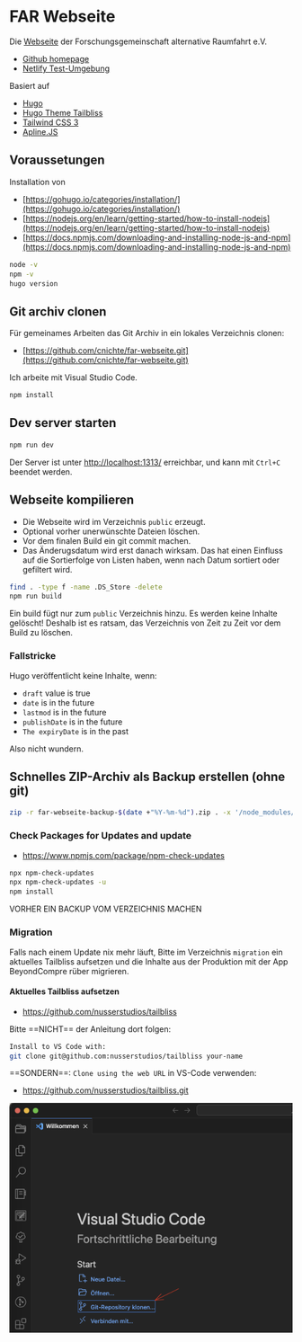 # FAR Webseite

Die [Webseite](https://alternative-raumfahrt.de) der Forschungsgemeinschaft alternative Raumfahrt e.V.

* [Github homepage](https://github.com/cnichte/far-webseite)
* [Netlify Test-Umgebung](https://alternative-raumfahrt.netlify.app/)

Basiert auf

* [Hugo](https://gohugo.io)
* [Hugo Theme Tailbliss](https://github.com/nusserstudios/tailbliss)
* [Tailwind CSS 3](https://tailwindcss.com/)
* [Apline.JS](https://alpinejs.dev/)

## Voraussetungen

Installation von

* [https://gohugo.io/categories/installation/](https://gohugo.io/categories/installation/)
* [https://nodejs.org/en/learn/getting-started/how-to-install-nodejs](https://nodejs.org/en/learn/getting-started/how-to-install-nodejs)
* [https://docs.npmjs.com/downloading-and-installing-node-js-and-npm](https://docs.npmjs.com/downloading-and-installing-node-js-and-npm)

```bash
node -v
npm -v
hugo version
```

## Git archiv clonen

Für gemeinames Arbeiten das Git Archiv in ein lokales Verzeichnis clonen:

* [https://github.com/cnichte/far-webseite.git](https://github.com/cnichte/far-webseite.git)

Ich arbeite mit Visual Studio Code.

```bash
npm install
```

## Dev server starten

```bash
npm run dev
```

Der Server ist unter [http://localhost:1313/](http://localhost:1313/) erreichbar, und kann mit `Ctrl+C` beendet werden.

## Webseite kompilieren

* Die Webseite wird im Verzeichnis `public` erzeugt.
* Optional vorher unerwünschte Dateien löschen.
* Vor dem finalen Build ein git commit machen.
* Das Änderugsdatum wird erst danach wirksam. Das hat einen Einfluss auf die Sortierfolge von Listen haben, wenn nach Datum sortiert oder gefiltert wird.

```bash
find . -type f -name .DS_Store -delete
npm run build
```

Ein build fügt nur zum `public` Verzeichnis hinzu. Es werden keine Inhalte gelöscht! Deshalb ist es ratsam, das Verzeichnis von Zeit zu Zeit vor dem Build zu löschen.

### Fallstricke

Hugo veröffentlicht keine Inhalte, wenn:

* `draft` value is true
* `date` is in the future
* `lastmod` is in the future
* `publishDate` is in the future
* `The expiryDate` is in the past

Also nicht wundern.

## Schnelles ZIP-Archiv als Backup erstellen (ohne git)

```bash
zip -r far-webseite-backup-$(date +"%Y-%m-%d").zip . -x '/node_modules/**' '/public/**' 'resources/_gen/*' '.git/*' '*.zip'
```

### Check Packages for Updates and update

* <https://www.npmjs.com/package/npm-check-updates>

```bash
npx npm-check-updates
npx npm-check-updates -u
npm install
```

VORHER EIN BACKUP VOM VERZEICHNIS MACHEN

### Migration

Falls nach einem Update nix mehr läuft, Bitte im Verzeichnis `migration` ein aktuelles Tailbliss aufsetzen und die Inhalte aus der Produktion mit der App BeyondCompre rüber migrieren.

#### Aktuelles Tailbliss aufsetzen

* <https://github.com/nusserstudios/tailbliss>

Bitte ==NICHT== der Anleitung dort folgen:

```bash
Install to VS Code with:
git clone git@github.com:nusserstudios/tailbliss your-name
```

==SONDERN==: `Clone using the web URL` in VS-Code verwenden:

* <https://github.com/nusserstudios/tailbliss.git>

![VS-Code Welcome Screen](images-readme/VS-Code-Willkommen.png?raw=true "Title")